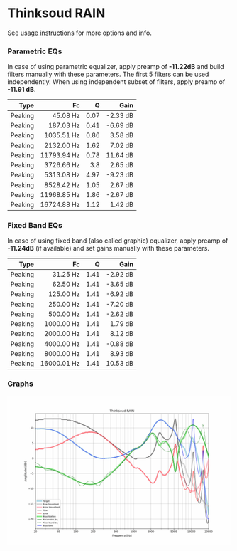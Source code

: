 # Thinksoud RAIN
See [usage instructions](https://github.com/jaakkopasanen/AutoEq#usage) for more options and info.

### Parametric EQs
In case of using parametric equalizer, apply preamp of **-11.22dB** and build filters manually
with these parameters. The first 5 filters can be used independently.
When using independent subset of filters, apply preamp of **-11.91 dB**.

| Type    | Fc          |    Q | Gain     |
|--------:|------------:|-----:|---------:|
| Peaking | 45.08 Hz    | 0.07 | -2.33 dB |
| Peaking | 187.03 Hz   | 0.41 | -6.69 dB |
| Peaking | 1035.51 Hz  | 0.86 | 3.58 dB  |
| Peaking | 2132.00 Hz  | 1.62 | 7.02 dB  |
| Peaking | 11793.94 Hz | 0.78 | 11.64 dB |
| Peaking | 3726.66 Hz  | 3.8  | 2.65 dB  |
| Peaking | 5313.08 Hz  | 4.97 | -9.23 dB |
| Peaking | 8528.42 Hz  | 1.05 | 2.67 dB  |
| Peaking | 11968.85 Hz | 1.86 | -2.67 dB |
| Peaking | 16724.88 Hz | 1.12 | 1.42 dB  |

### Fixed Band EQs
In case of using fixed band (also called graphic) equalizer, apply preamp of **-11.24dB**
(if available) and set gains manually with these parameters.

| Type    | Fc          |    Q | Gain     |
|--------:|------------:|-----:|---------:|
| Peaking | 31.25 Hz    | 1.41 | -2.92 dB |
| Peaking | 62.50 Hz    | 1.41 | -3.65 dB |
| Peaking | 125.00 Hz   | 1.41 | -6.92 dB |
| Peaking | 250.00 Hz   | 1.41 | -7.20 dB |
| Peaking | 500.00 Hz   | 1.41 | -2.62 dB |
| Peaking | 1000.00 Hz  | 1.41 | 1.79 dB  |
| Peaking | 2000.00 Hz  | 1.41 | 8.12 dB  |
| Peaking | 4000.00 Hz  | 1.41 | -0.88 dB |
| Peaking | 8000.00 Hz  | 1.41 | 8.93 dB  |
| Peaking | 16000.01 Hz | 1.41 | 10.53 dB |

### Graphs
![](./Thinksoud%20RAIN.png)